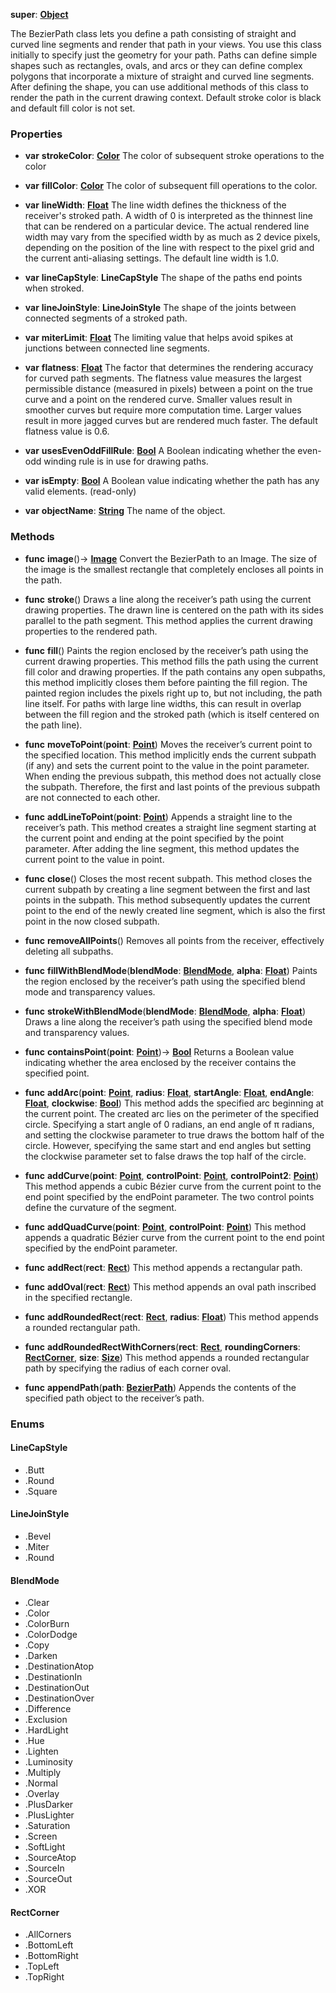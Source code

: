 **super**: **[Object](../gravity/object.md)**

The BezierPath class lets you define a path consisting of straight and curved line segments and render that path in your views. You use this class initially to specify just the geometry for your path. Paths can define simple shapes such as rectangles, ovals, and arcs or they can define complex polygons that incorporate a mixture of straight and curved line segments. After defining the shape, you can use additional methods of this class to render the path in the current drawing context. Default stroke color is black and default fill color is not set.



### Properties

* **var** **strokeColor**: **[Color](Color.md)**
The color of subsequent stroke operations to the color

* **var** **fillColor**: **[Color](Color.md)**
The color of subsequent fill operations to the color.

* **var** **lineWidth**: **[Float](../gravity/float.md)**
The line width defines the thickness of the receiver's stroked path. A width of 0 is interpreted as the thinnest line that can be rendered on a particular device. The actual rendered line width may vary from the specified width by as much as 2 device pixels, depending on the position of the line with respect to the pixel grid and the current anti-aliasing settings. The default line width is 1.0.

* **var** **lineCapStyle**: **LineCapStyle**
The shape of the paths end points when stroked.

* **var** **lineJoinStyle**: **LineJoinStyle**
The shape of the joints between connected segments of a stroked path.

* **var** **miterLimit**: **[Float](../gravity/float.md)**
The limiting value that helps avoid spikes at junctions between connected line segments.

* **var** **flatness**: **[Float](../gravity/float.md)**
The factor that determines the rendering accuracy for curved path segments. The flatness value measures the largest permissible distance (measured in pixels) between a point on the true curve and a point on the rendered curve. Smaller values result in smoother curves but require more computation time. Larger values result in more jagged curves but are rendered much faster. The default flatness value is 0.6.

* **var** **usesEvenOddFillRule**: **[Bool](../gravity/bool.md)**
A Boolean indicating whether the even-odd winding rule is in use for drawing paths.

* **var** **isEmpty**: **[Bool](../gravity/bool.md)**
A Boolean value indicating whether the path has any valid elements. \(read-only\)

* **var** **objectName**: **[String](../gravity/string.md)**
The name of the object.



### Methods

* **func** **image**()-> <strong>[Image](Image.md)</strong> 
Convert the BezierPath to an Image. The size of the image is the smallest rectangle that completely encloses all points in the path.

* **func** **stroke**()
Draws a line along the receiver’s path using the current drawing properties. The drawn line is centered on the path with its sides parallel to the path segment. This method applies the current drawing properties to the rendered path.

* **func** **fill**()
Paints the region enclosed by the receiver’s path using the current drawing properties. This method fills the path using the current fill color and drawing properties. If the path contains any open subpaths, this method implicitly closes them before painting the fill region. The painted region includes the pixels right up to, but not including, the path line itself. For paths with large line widths, this can result in overlap between the fill region and the stroked path (which is itself centered on the path line).

* **func** **moveToPoint**(**point**: **[Point](Point.md)**)
Moves the receiver’s current point to the specified location. This method implicitly ends the current subpath (if any) and sets the current point to the value in the point parameter. When ending the previous subpath, this method does not actually close the subpath. Therefore, the first and last points of the previous subpath are not connected to each other.

* **func** **addLineToPoint**(**point**: **[Point](Point.md)**)
Appends a straight line to the receiver’s path. This method creates a straight line segment starting at the current point and ending at the point specified by the point parameter. After adding the line segment, this method updates the current point to the value in point.

* **func** **close**()
Closes the most recent subpath. This method closes the current subpath by creating a line segment between the first and last points in the subpath. This method subsequently updates the current point to the end of the newly created line segment, which is also the first point in the now closed subpath.

* **func** **removeAllPoints**()
Removes all points from the receiver, effectively deleting all subpaths.

* **func** **fillWithBlendMode**(**blendMode**: **<a href="#_enum_BlendMode">BlendMode</a>**, **alpha**: **[Float](../gravity/float.md)**)
Paints the region enclosed by the receiver’s path using the specified blend mode and transparency values.

* **func** **strokeWithBlendMode**(**blendMode**: **<a href="#_enum_BlendMode">BlendMode</a>**, **alpha**: **[Float](../gravity/float.md)**)
Draws a line along the receiver’s path using the specified blend mode and transparency values.

* **func** **containsPoint**(**point**: **[Point](Point.md)**)-> <strong>[Bool](../gravity/bool.md)</strong> 
Returns a Boolean value indicating whether the area enclosed by the receiver contains the specified point.

* **func** **addArc**(**point**: **[Point](Point.md)**, **radius**: **[Float](../gravity/float.md)**, **startAngle**: **[Float](../gravity/float.md)**, **endAngle**: **[Float](../gravity/float.md)**, **clockwise**: **[Bool](../gravity/bool.md)**)
This method adds the specified arc beginning at the current point. The created arc lies on the perimeter of the specified circle. Specifying a start angle of 0 radians, an end angle of π radians, and setting the clockwise parameter to true draws the bottom half of the circle. However, specifying the same start and end angles but setting the clockwise parameter set to false draws the top half of the circle.

* **func** **addCurve**(**point**: **[Point](Point.md)**, **controlPoint**: **[Point](Point.md)**, **controlPoint2**: **[Point](Point.md)**)
This method appends a cubic Bézier curve from the current point to the end point specified by the endPoint parameter. The two control points define the curvature of the segment.

* **func** **addQuadCurve**(**point**: **[Point](Point.md)**, **controlPoint**: **[Point](Point.md)**)
This method appends a quadratic Bézier curve from the current point to the end point specified by the endPoint parameter.

* **func** **addRect**(**rect**: **[Rect](Rect.md)**)
This method appends a rectangular path.

* **func** **addOval**(**rect**: **[Rect](Rect.md)**)
This method appends an oval path inscribed in the specified rectangle.

* **func** **addRoundedRect**(**rect**: **[Rect](Rect.md)**, **radius**: **[Float](../gravity/float.md)**)
This method appends a rounded rectangular path.

* **func** **addRoundedRectWithCorners**(**rect**: **[Rect](Rect.md)**, **roundingCorners**: **<a href="#_enum_RectCorner">RectCorner</a>**, **size**: **[Size](Size.md)**)
This method appends a rounded rectangular path by specifying the radius of each corner oval.

* **func** **appendPath**(**path**: **[BezierPath](BezierPath.md)**)
Appends the contents of the specified path object to the receiver’s path.





### Enums

<div id="_enum_LineCapStyle"></div>

#### LineCapStyle
 * .Butt
 * .Round
 * .Square

<div id="_enum_LineJoinStyle"></div>

#### LineJoinStyle
 * .Bevel
 * .Miter
 * .Round

<div id="_enum_BlendMode"></div>

#### BlendMode
 * .Clear
 * .Color
 * .ColorBurn
 * .ColorDodge
 * .Copy
 * .Darken
 * .DestinationAtop
 * .DestinationIn
 * .DestinationOut
 * .DestinationOver
 * .Difference
 * .Exclusion
 * .HardLight
 * .Hue
 * .Lighten
 * .Luminosity
 * .Multiply
 * .Normal
 * .Overlay
 * .PlusDarker
 * .PlusLighter
 * .Saturation
 * .Screen
 * .SoftLight
 * .SourceAtop
 * .SourceIn
 * .SourceOut
 * .XOR

<div id="_enum_RectCorner"></div>

#### RectCorner
 * .AllCorners
 * .BottomLeft
 * .BottomRight
 * .TopLeft
 * .TopRight



